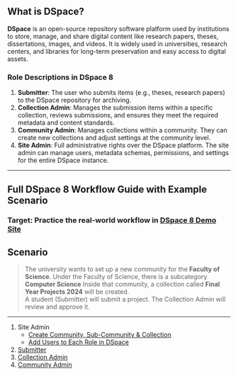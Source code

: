 ## **What is DSpace?**
**DSpace** is an open-source repository software platform used by institutions to store, manage, and share digital content like research papers, theses, dissertations, images, and videos. It is widely used in universities, research centers, and libraries for long-term preservation and easy access to digital assets.

### **Role Descriptions in DSpace 8**
1. **Submitter**: The user who submits items (e.g., theses, research papers) to the DSpace repository for archiving.
2. **Collection Admin**: Manages the submission items within a specific collection, reviews submissions, and ensures they meet the required metadata and content standards.
3. **Community Admin**: Manages collections within a community. They can create new collections and adjust settings at the community level.
4. **Site Admin**: Full administrative rights over the DSpace platform. The site admin can manage users, metadata schemas, permissions, and settings for the entire DSpace instance.

---

##  Full DSpace 8 Workflow Guide with Example Scenario
###  Target: Practice the real-world workflow in [DSpace 8 Demo Site](https://demo.dspace.org/xmlui)
##  **Scenario**

> The university wants to set up a new community for the **Faculty of Science**.
> Under the Faculty of Science, there is a subcategory **Computer Science**
> Inside that community, a collection called **Final Year Projects 2024** will be created.  
> A student (Submitter) will submit a project. The Collection Admin will review and approve it.

---

1. Site Admin
      -   [Create Community, Sub-Community & Collection](https://github.com/LEARN-LK/DSpace/blob/main/siteadmin.md)
      -   [Add Users to Each Role in DSpace](https://github.com/LEARN-LK/DSpace/blob/main/AddUserstoDSpace.md)        
2. [Submitter]()
3. [Collection Admin]()
4. [Community Admin]()







